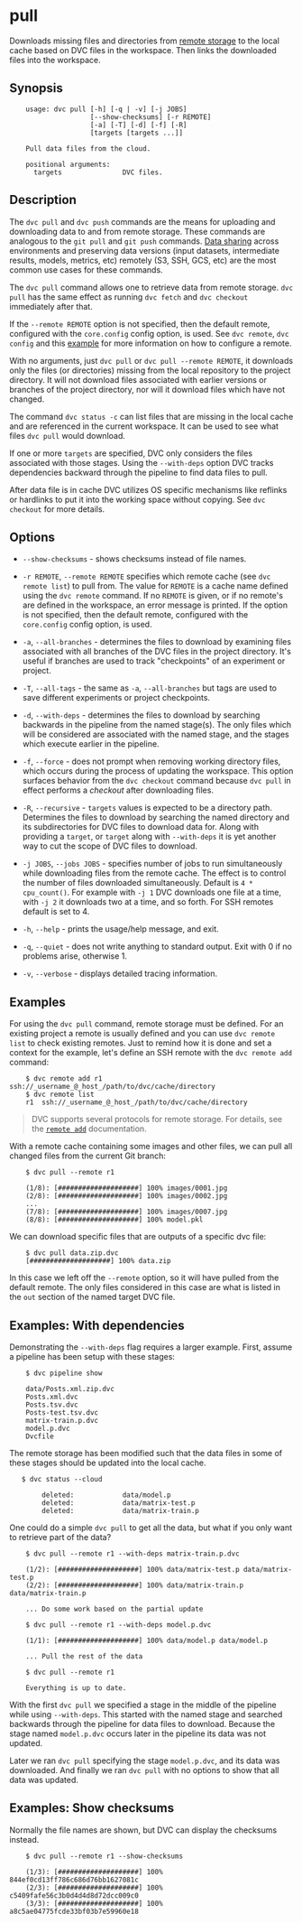 # pull

Downloads missing files and directories from
[remote storage](/doc/commands-reference/remote) to the local cache based on
DVC files in the workspace. Then links the downloaded files into the workspace.

## Synopsis

```usage
    usage: dvc pull [-h] [-q | -v] [-j JOBS]
                    [--show-checksums] [-r REMOTE]
                    [-a] [-T] [-d] [-f] [-R]
                    [targets [targets ...]]

    Pull data files from the cloud.

    positional arguments:
      targets               DVC files.
```

## Description

The `dvc pull` and `dvc push` commands are the means for uploading and
downloading data to and from remote storage. These commands are analogous to
the `git pull` and `git push` commands.
[Data sharing](/doc/use-cases/share-data-and-model-files) across environments
and preserving data versions (input datasets, intermediate results,
models, metrics, etc) remotely (S3, SSH, GCS, etc) are the most common use cases
for these commands.

The `dvc pull` command allows one to retrieve data from remote storage.
`dvc pull` has the same effect as running `dvc fetch` and `dvc checkout`
immediately after that.

If the `--remote REMOTE` option is not specified, then the
default remote, configured with the `core.config` config option, is used. See
`dvc remote`, `dvc config` and this [example](/doc/get-started/configure) for
more information on how to configure a remote.

With no arguments, just `dvc pull` or `dvc pull --remote REMOTE`, it downloads
only the files (or directories) missing from the local repository to the project
directory. It will not download files associated with earlier versions or
branches of the project directory, nor will it download files which have not
changed.

The command `dvc status -c` can list files that are missing in the local cache
and are referenced in the current workspace. It can be used to see what files
`dvc pull` would download.

If one or more `targets` are specified, DVC only considers the files associated
with those stages. Using the `--with-deps` option DVC tracks dependencies
backward through the pipeline to find data files to pull.

After data file is in cache DVC utilizes OS specific mechanisms like reflinks or
hardlinks to put it into the working space without copying. See `dvc checkout`
for more details.

## Options

- `--show-checksums` - shows checksums instead of file names.

- `-r REMOTE`, `--remote REMOTE` specifies which remote cache
  (see `dvc remote list`) to pull from. The value for `REMOTE` is a cache name
  defined using the `dvc remote` command. If no `REMOTE` is given, or if no
  remote's are defined in the workspace, an error message is printed. If the
  option is not specified, then the default remote, configured with the
  `core.config` config option, is used.

- `-a`, `--all-branches` - determines the files to download by examining files
  associated with all branches of the DVC files in the project directory. It's
  useful if branches are used to track "checkpoints" of an experiment or
  project.

- `-T`, `--all-tags` - the same as `-a`, `--all-branches` but tags are used to
  save different experiments or project checkpoints.

- `-d`, `--with-deps` - determines the files to download by searching backwards
  in the pipeline from the named stage(s). The only files which will be
  considered are associated with the named stage, and the stages which execute
  earlier in the pipeline.

- `-f`, `--force` - does not prompt when removing working directory files, which
  occurs during the process of updating the workspace. This option surfaces
  behavior from the `dvc checkout` command because `dvc pull` in effect performs
  a _checkout_ after downloading files.

- `-R`, `--recursive` - `targets` values is expected to be a directory path.
  Determines the files to download by searching the named directory and its
  subdirectories for DVC files to download data for. Along with providing a
  `target`, or `target` along with `--with-deps` it is yet another way to cut
  the scope of DVC files to download.

- `-j JOBS`, `--jobs JOBS` - specifies number of jobs to run simultaneously
  while downloading files from the remote cache. The effect is to control the
  number of files downloaded simultaneously. Default is `4 * cpu_count()`. For
  example with `-j 1` DVC downloads one file at a time, with `-j 2` it downloads
  two at a time, and so forth. For SSH remotes default is set to 4.

- `-h`, `--help` - prints the usage/help message, and exit.

- `-q`, `--quiet` - does not write anything to standard output. Exit with 0 if
  no problems arise, otherwise 1.

- `-v`, `--verbose` - displays detailed tracing information.

## Examples

For using the `dvc pull` command, remote storage must be defined. For an
existing project a remote is usually defined and you can use `dvc remote list` to check existing remotes. Just to remind how it is done and set a
context for the example, let's define an SSH remote with the `dvc remote add`
command:

```dvc
    $ dvc remote add r1 ssh://_username_@_host_/path/to/dvc/cache/directory
    $ dvc remote list
    r1	ssh://_username_@_host_/path/to/dvc/cache/directory
```

> DVC supports several protocols for remote storage. For details, see the
> [`remote add`](/doc/commands-reference/remote-add) documentation.

With a remote cache containing some images and other files, we can pull all
changed files from the current Git branch:

```dvc
    $ dvc pull --remote r1

    (1/8): [####################] 100% images/0001.jpg
    (2/8): [####################] 100% images/0002.jpg
    ...
    (7/8): [####################] 100% images/0007.jpg
    (8/8): [####################] 100% model.pkl
```

We can download specific files that are outputs of a specific dvc file:

```dvc
    $ dvc pull data.zip.dvc
    [####################] 100% data.zip
```

In this case we left off the `--remote` option, so it will have pulled from the
default remote. The only files considered in this case are what is listed in
the `out` section of the named target DVC file.

## Examples: With dependencies

Demonstrating the `--with-deps` flag requires a larger example. First, assume
a pipeline has been setup with these stages:

```dvc
    $ dvc pipeline show

    data/Posts.xml.zip.dvc
    Posts.xml.dvc
    Posts.tsv.dvc
    Posts-test.tsv.dvc
    matrix-train.p.dvc
    model.p.dvc
    Dvcfile
```

The remote storage has been modified such that the data files in some of these
stages should be updated into the local cache.

```dvc
   $ dvc status --cloud

    	deleted:            data/model.p
	    deleted:            data/matrix-test.p
	    deleted:            data/matrix-train.p
```

One could do a simple `dvc pull` to get all the data, but what if you only want
to retrieve part of the data?

```dvc
    $ dvc pull --remote r1 --with-deps matrix-train.p.dvc

    (1/2): [####################] 100% data/matrix-test.p data/matrix-test.p
    (2/2): [####################] 100% data/matrix-train.p data/matrix-train.p

    ... Do some work based on the partial update

    $ dvc pull --remote r1 --with-deps model.p.dvc

    (1/1): [####################] 100% data/model.p data/model.p

    ... Pull the rest of the data

    $ dvc pull --remote r1

    Everything is up to date.
```

With the first `dvc pull` we specified a stage in the middle of the pipeline
while using `--with-deps`. This started with the named stage and searched
backwards through the pipeline for data files to download. Because the stage
named `model.p.dvc` occurs later in the pipeline its data was not updated.

Later we ran `dvc pull` specifying the stage `model.p.dvc`, and its data was
downloaded. And finally we ran `dvc pull` with no options to show that all
data was updated.

## Examples: Show checksums

Normally the file names are shown, but DVC can display the checksums instead.

```dvc
    $ dvc pull --remote r1 --show-checksums

    (1/3): [####################] 100% 844ef0cd13ff786c686d76bb1627081c
    (2/3): [####################] 100% c5409fafe56c3b0d4d4d8d72dcc009c0
    (3/3): [####################] 100% a8c5ae04775fcde33bf03b7e59960e18
```
